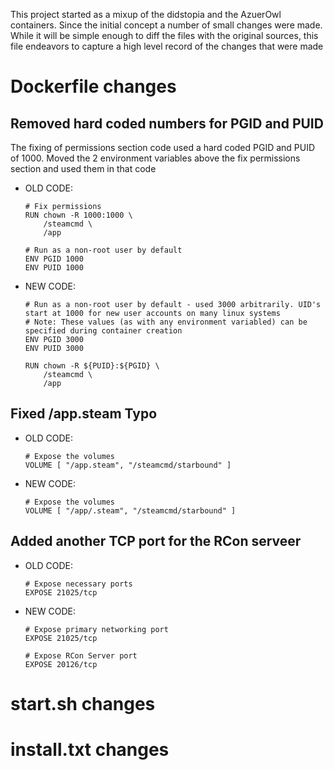 This project started as a mixup of the didstopia and the AzuerOwl containers.
Since the initial concept a number of small changes were made. 
While it will be simple enough to diff the files with the original sources, this file endeavors to capture a high level record of the changes that were made

# Dockerfile changes

## Removed hard coded numbers for PGID and PUID
The fixing of permissions section code used a hard coded PGID and PUID of 1000. Moved the 2 environment variables above the fix permissions section and used them in that code
- OLD CODE:
  ```
  # Fix permissions
  RUN chown -R 1000:1000 \
      /steamcmd \
      /app
  
  # Run as a non-root user by default
  ENV PGID 1000
  ENV PUID 1000
  ```

- NEW CODE:
  ```
  # Run as a non-root user by default - used 3000 arbitrarily. UID's start at 1000 for new user accounts on many linux systems
  # Note: These values (as with any environment variabled) can be specified during container creation
  ENV PGID 3000
  ENV PUID 3000
  
  RUN chown -R ${PUID}:${PGID} \
      /steamcmd \
      /app
  ```


## Fixed /app.steam Typo
- OLD CODE:
  ```
  # Expose the volumes
  VOLUME [ "/app.steam", "/steamcmd/starbound" ]
  ```

- NEW CODE:
  ```
  # Expose the volumes
  VOLUME [ "/app/.steam", "/steamcmd/starbound" ]
  ```

## Added another TCP port for the RCon serveer
- OLD CODE:
  ```
  # Expose necessary ports
  EXPOSE 21025/tcp
  ```

- NEW CODE:
  ```
  # Expose primary networking port
  EXPOSE 21025/tcp
  
  # Expose RCon Server port
  EXPOSE 20126/tcp
  ```


# start.sh changes

# install.txt changes

